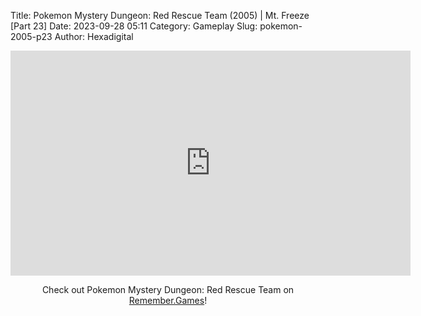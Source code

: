 Title: Pokemon Mystery Dungeon: Red Rescue Team (2005) | Mt. Freeze [Part 23]
Date: 2023-09-28 05:11
Category: Gameplay
Slug: pokemon-2005-p23
Author: Hexadigital

<center><iframe src="https://www.youtube.com/embed/yyewjFQ5Ge0?feature=oembed" allow="accelerometer; autoplay; encrypted-media; gyroscope; picture-in-picture" width="640" height="360" frameborder="0"></iframe>

Check out Pokemon Mystery Dungeon: Red Rescue Team on [Remember.Games](https://remember.games/game/382/pokemon-mystery-dungeon-red-rescue-team/)!</center>